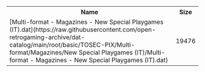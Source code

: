 <table>
<tr><th>Name</th><th>Size</th></tr>
<tr><td>[Multi-format - Magazines - New Special Playgames (IT).dat](https://raw.githubusercontent.com/open-retrogaming-archive/dat-catalog/main/root/basic/TOSEC-PIX/Multi-format/Magazines/New Special Playgames (IT)/Multi-format - Magazines - New Special Playgames (IT).dat)</td><td>19476</td></tr>
</table>
